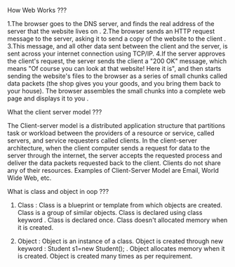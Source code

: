 How Web Works ???

1.The browser goes to the DNS server, and finds the real address of the server that the website lives on .
2.The browser sends an HTTP request message to the server, asking it to send a copy of the website to the client . 
3.This message, and all other data sent between the client and the server, is sent across your internet connection using TCP/IP.
4.If the server approves the client's request, the server sends the client a "200 OK" message, which means "Of course you can look at that website! Here it is", 
and then starts sending the website's files to the browser as a series of small chunks called data packets (the shop gives you your goods, 
and you bring them back to your house).
The browser assembles the small chunks into a complete web page and displays it to you .



What the client server model ???

The Client-server model is a distributed application structure that partitions task or workload between the providers of a resource or service, called servers,
and service requesters called clients. In the client-server architecture, when the client computer sends a request for data to the server through the internet, the
server accepts the requested process and deliver the data packets requested back to the client. Clients do not share any of their resources. 
Examples of Client-Server Model are Email, World Wide Web, etc.


What is class and object in oop ???

1) Class :
Class is a blueprint or template from which objects are created.
Class is a group of similar objects.
Class is declared using class keyword .
Class is declared once.
Class doesn't allocated memory when it is created.

2) Object :
Object is an instance of a class.
Object is created through new keyword : Student s1=new Student(); .
Object allocates memory when it is created.
Object is created many times as per requirement.



